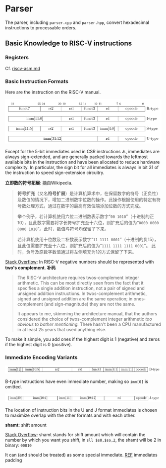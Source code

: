 # Parser

The parser, including `parser.cpp` and `parser.hpp`, convert hexadecimal instructions to processable orders.

## Basic Knowledge to RISC-V instructions

### Registers 

Cf. [riscv-asm.md](riscv-asm.md)

### Basic Instruction Formats

Here are the instruction on the RISC-V manual.

![image-20200706155102937](image-20200706155102937.png)

Except for the 5-bit immediates used in CSR instructions <a name="rf1">⚓</a>, immediates are always sign-extended, and are generally packed towards the leftmost available bits in the instruction and have been allocated to reduce hardware complexity. In particular, the sign bit for all immediates is always in bit 31 of the instruction to speed sign-extension circuitry.

**立即数的符号拓展**: 摘自Wikipedia.

> **符号扩充**（又名**符号扩展**）是计算机算术中，在保留数字的符号（正负性）及数值的情况下，增加二进制数字位数的操作。此操作根据使用的特定有符号数处理方式，通过在数字的最高有效位端添加位数的方式完成。
>
> 举个例子，若计算机使用六位二进制数表示数字“`00 1010`”（十进制的正10），且此数字需要将字长符号扩充至十六位，则扩充后的值为“`0000 0000 0000 1010`”。此时，数值与符号均保留了下来。
>
> 若计算机使用十位数及二补数表示数字“`11 1111 0001`”（十进制的负15），且此值需要扩充至十六位，则扩充后的值为“`1111 1111 1111 0001`”。 此时，负号及原数字数值通过将左侧填充为1的方式保留了下来。

[Stack Overflow](https://stackoverflow.com/questions/35075976/does-risc-v-mandate-twos-complement-or-ones-complement-signedness-or-is-it-im): In RISC-V negative numbers should be represented with **two's complement**. **补码**

> The RISC-V architecture requires twos-complement integer arithmetic. This can be most directly seen from the fact that it specifies a single addition instruction, not a pair of signed and unsigned addition instructions. In twos-complement arithmetic, signed and unsigned addition are the same operation; in ones-complement (and sign-magnitude) they are not the same.
>
> It appears to me, skimming the architecture manual, that the authors considered the choice of twos-complement integer arithmetic *too obvious to bother mentioning.* There hasn't been a CPU manufactured in at least 25 years that used anything else.

To make it simple, you add ones if the highest digit is 1 (negative) and zeros if the highest digit is 0 (positive).

### Immediate Encoding Variants

![image-20200706155537090](image-20200706155537090.png)

B-type instructions have even immediate number, making so `imm[0]` is omitted.

![image-20200706155551485](image-20200706155551485.png)

The location of instruction bits in the U and J format immediates is chosen to maximize overlap with the other formats and with each other.

**shamt:** shift amount

[Stack Overflow](https://stackoverflow.com/questions/42298544/what-is-stored-in-the-shift-amount-field-of-r-type-instructions): shamt stands for shift amount which will contain the number by which you want you shift, in `sll $s0,$so,2`, the shamt will be 2 in binary: `00010`

It can (and should be treated) as some special immediate. [REF](#rf1) immediates padding